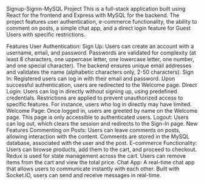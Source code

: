 Signup-Signin-MySQL Project
This is a full-stack application built using React for the frontend and Express with MySQL for the backend. The project features user authentication, e-commerce functionality, the ability to comment on posts, a simple chat app, and a direct login feature for Guest Users with specific restrictions.

Features
User Authentication:
Sign Up: Users can create an account with a username, email, and password.
Passwords are validated for complexity (at least 8 characters, one uppercase letter, one lowercase letter, one number, and one special character).
The backend ensures unique email addresses and validates the name (alphabetic characters only, 2-50 characters).
Sign In: Registered users can log in with their email and password. Upon successful authentication, users are redirected to the Welcome page.
Direct Login: Users can log in directly without signing up, using predefined credentials. Restrictions are applied to prevent unauthorized access to specific features. For instance, users who log in directly may have limited.
Welcome Page: Once logged in, users are greeted by name on the Welcome page. This page is only accessible to authenticated users.
Logout: Users can log out, which clears the session and redirects to the Sign-In page.
New Features
Commenting on Posts:
Users can leave comments on posts, allowing interaction with the content.
Comments are stored in the MySQL database, associated with the user and the post.
E-commerce Functionality:
Users can browse products, add them to the cart, and proceed to checkout.
Redux is used for state management across the cart.
Users can remove items from the cart and view the total price.
Chat App:
A real-time chat app that allows users to communicate instantly with each other.
Built with Socket.IO, users can send and receive messages in real-time.
